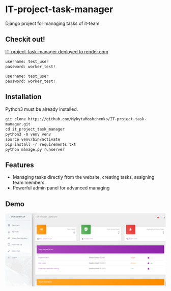 # IT-project-task-manager

Django project for managing tasks of it-team

## Checkit out!

[IT-project-task-manager deployed to render.com](https://it-task-manager-sdp7.onrender.com/)

```
username: test_user
password: worker_test!
```

```
username: test_user
password: worker_test!
```
## Installation

Python3 must be already installed.

```shell
git clone https://github.com/MykytaMoshchenko/IT-project-task-manager.git
cd it_project_task_manager
python3 -m venv venv
source venv/bin/activate
pip install -r requirements.txt
python manage.py runserver
```


## Features

* Managing tasks directly from the website, creating tasks, assigning team members.
* Powerful admin panel for advanced managing


## Demo

![Website interface](demo.png)
